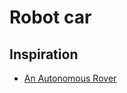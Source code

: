 # Robot car

## Inspiration

- [An Autonomous Rover](https://www.instructables.com/id/An-Autonomous-Rover/)
